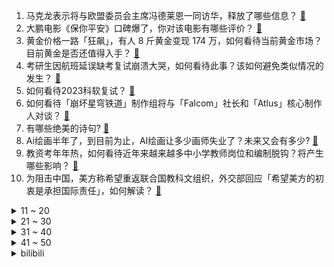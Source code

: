 1. 马克龙表示将与欧盟委员会主席冯德莱恩一同访华，释放了哪些信息？ [:link:](https://www.zhihu.com/question/591797303)
2. 大鹏电影《保你平安》口碑爆了，你对该电影有哪些评价？ [:link:](https://www.zhihu.com/question/588511248)
3. 黄金价格一路「狂飙」，有人 8 斤黄金变现 174 万，如何看待当前黄金市场？目前黄金是否还值得入手？ [:link:](https://www.zhihu.com/question/591762377)
4. 考研生因航班延误缺考复试崩溃大哭，如何看待此事？该如何避免类似情况的发生？ [:link:](https://www.zhihu.com/question/591772829)
5. 如何看待2023科软复试？ [:link:](https://www.zhihu.com/question/591614647)
6. 如何看待「崩坏星穹铁道」制作组将与「Falcom」社长和「Atlus」核心制作人对谈？ [:link:](https://www.zhihu.com/question/591723872)
7. 有哪些绝美的诗句? [:link:](https://www.zhihu.com/question/581344963)
8. Ai绘画半年了，到目前为止，AI绘画让多少画师失业了？未来又会有多少? [:link:](https://www.zhihu.com/question/583294094)
9. 教资考年年热，如何看待近年来越来越多中小学教师岗位和编制脱钩？将产生哪些影响？ [:link:](https://www.zhihu.com/question/590921536)
10. 为阻击中国，美方称希望重返联合国教科文组织，外交部回应「希望美方的初衷是承担国际责任」，如何解读？ [:link:](https://www.zhihu.com/question/591610695)
<details>
<summary>11 ~ 20</summary>

11. 男生上微积分课发现台下仅自己 1 人，教授仍讲得声情并茂，如何评价这一现象？ [:link:](https://www.zhihu.com/question/591772909)
12. 我国罐头出口「量价齐升」，2022 年出口额 474 亿元，被多国「疯抢」的中国罐头为啥这么火？ [:link:](https://www.zhihu.com/question/590921435)
13. 日向可以看清自己的穴位，那他们可不可以开八门? [:link:](https://www.zhihu.com/question/588372753)
14. 生物书为什么要说“人和动物…”，既然人也是动物，那这不算语义重复吗？ [:link:](https://www.zhihu.com/question/591732916)
15. MiniLED电视如何选？2023年有哪些MiniLED电视值得推荐？ [:link:](https://www.zhihu.com/question/588254744)
16. 如何看待华为发布会余承东表示「问界至今没有一辆自燃起火，某品牌天天烧，都通过手段弄下去了」？ [:link:](https://www.zhihu.com/question/591566504)
17. 美国「报复性」空袭后，驻叙美军基地再遭袭，十多枚火箭弹从天而降，哪些信息值得关注？ [:link:](https://www.zhihu.com/question/591777529)
18. 如何评价游戏《生化危机 4：重制版》? [:link:](https://www.zhihu.com/question/589271908)
19. 人生应该活成什么样子，该以什么样的方式活着？ [:link:](https://www.zhihu.com/question/290003248)
20. 编造黄谣与编造其它谣言在动机上有什么不同？造黄谣出于什么心理，是一种疾病吗？ [:link:](https://www.zhihu.com/question/591500010)
</details>
<details>
<summary>21 ~ 30</summary>

21. 三体人为什么不在罗辑睡觉的时候进攻？ [:link:](https://www.zhihu.com/question/323948234)
22. 如何看待小米 2022 年实现总收入 2800 亿元，经调整净利润 85 亿元？还有哪些信息值得关注？ [:link:](https://www.zhihu.com/question/591650808)
23. 有哪些让日常不爱吃零食的人也能一秒爱上的食品？ [:link:](https://www.zhihu.com/question/591140640)
24. 做什么菜最费油？ [:link:](https://www.zhihu.com/question/590678482)
25. 编造黄谣会给女性受害人造成什么伤害？女性因此而感到伤害的根源是什么？ [:link:](https://www.zhihu.com/question/591500081)
26. 2023 LPL 春季赛 JDG 2:0 UP 锁定常规赛第一，如何评价这场比赛？ [:link:](https://www.zhihu.com/question/591813692)
27. 《铃芽之旅》最后想表达的是什么？ [:link:](https://www.zhihu.com/question/591721809)
28. 下雨天的时候，走在路上你会想什么？ [:link:](https://www.zhihu.com/question/591565158)
29. 如何评价2023年3月在中国上映新海诚动画电影《铃芽之旅》？ [:link:](https://www.zhihu.com/question/590721516)
30. 泽连斯基表示乌克兰无力继续反攻，目前武器严重短缺，当下俄乌局势情况如何？ [:link:](https://www.zhihu.com/question/591892026)
</details>
<details>
<summary>31 ~ 40</summary>

31. 南联盟遭轰炸 24 周年，美大使称「塞民众强大到能放下怨恨」遭怒批，如何评价？当时轰炸造成哪些影响？ [:link:](https://www.zhihu.com/question/591814862)
32. 如何看待近期兴起的艺术电视，和普通电视有何不同？ [:link:](https://www.zhihu.com/question/591576557)
33. 2023 LCK 春季季后赛 T1 3:2 惊险击败 KT，如何评价这场比赛？ [:link:](https://www.zhihu.com/question/591818795)
34. 如何看待首届绿色回收节15天回收230万个旧快递包装？如何身体力行做一个环保主义者？ [:link:](https://www.zhihu.com/question/591621983)
35. 《英雄联盟》有没有同时完克四大钩子英雄的？ [:link:](https://www.zhihu.com/question/591390374)
36. 《互联网广告管理办法》于 5 月 1 日起施行，新增广告代言人的管辖规定等规范，如何解读这一条款？ [:link:](https://www.zhihu.com/question/591611572)
37. 为编程语言设计怎样的错误处理方式才是“好的”？ [:link:](https://www.zhihu.com/question/584713844)
38. 研究生复试时如何做自我介绍？ [:link:](https://www.zhihu.com/question/572589863)
39. 35岁开始创业到底晚不晚？ [:link:](https://www.zhihu.com/question/588668838)
40. 工作两年了，没有涨过工资要辞职吗？ [:link:](https://www.zhihu.com/question/581468769)
</details>
<details>
<summary>41 ~ 50</summary>

41. 电视剧《笑傲江湖》中岳不群的结局如此悲剧，是因为走了捷径吗？ [:link:](https://www.zhihu.com/question/591115266)
42. 硬拉到底练的什么？ [:link:](https://www.zhihu.com/question/590181931)
43. 《原神》低星的武器要强化吗？ [:link:](https://www.zhihu.com/question/552630570)
44. 动画《Clannad》放到今天真的是神作吗？ [:link:](https://www.zhihu.com/question/575037267)
45. 友谊赛：阿根廷 2:0 巴拿马，梅西任意球破门+生涯 800 球里程碑，如何评价本场比赛？ [:link:](https://www.zhihu.com/question/591568741)
46. 22-23 赛季 NBA 湖人 116:111 雷霆，浓眉哥 37+14，如何评价这场比赛？ [:link:](https://www.zhihu.com/question/591768193)
47. 电视剧《水浒传》中扈三娘为什么要答应嫁给王英？ [:link:](https://www.zhihu.com/question/590304709)
48. 除了玩手机，独处时可以做哪些事？ [:link:](https://www.zhihu.com/question/591438087)
49. 电视剧《他是谁》第 17 集拍得怎么样？有哪些值得关注的剧情点？ [:link:](https://www.zhihu.com/question/591632874)
50. 电视剧《狂飙》中的高启盛如此聪明，为什么会在囤货（小灵通）的问题上犯低级错误？ [:link:](https://www.zhihu.com/question/591138441)
</details><details>
<summary>bilibili</summary>

1. 狗是谁？（3） [:link:](//www.bilibili.com/video/BV1vN411K7e9)
2. 《上下五千年》带解析，建议逐帧观看～ [:link:](//www.bilibili.com/video/BV1Rc41157go)
3. 国风才是真顶流！那英马嘉祺神级翻唱《兰亭序》｜声生不息宝岛季 [:link:](//www.bilibili.com/video/BV1Zo4y1W7dS)
4. 现在小龙虾团购如此之便宜，便宜到你看完还想再吃吗？一分价钱一分货，便宜真的没好货！ [:link:](//www.bilibili.com/video/BV1Pc411L7Zh)
5. 当历史老师突然在课堂上打开了刺客信条... [:link:](//www.bilibili.com/video/BV1M84y137gb)
6. 评分7.5！惊喜or拉胯？新海诚新作铃芽之旅Day1影评！ [:link:](//www.bilibili.com/video/BV1HM411g79r)
7. 听说我们不害怕，密室员工掏出了电锯... [:link:](//www.bilibili.com/video/BV12M411u7AM)
8. 三年之约！极致还原！《铃芽之旅》真人版！ [:link:](//www.bilibili.com/video/BV1xk4y147oL)
9. 花3天做一碗面，居然只能卖10来块钱？ [:link:](//www.bilibili.com/video/BV1Rk4y1x7Vt)
10. 《小川同学是女生》 [:link:](//www.bilibili.com/video/BV17g4y1W75y)
<details>
<summary>11 ~ 20</summary>

11. 比亚迪998！这种车我再也不想开第二次！！ [:link:](//www.bilibili.com/video/BV1oV4y1X754)
12. 一块石头能弹300次？慢放120倍，三分钟学会打水漂！ [:link:](//www.bilibili.com/video/BV1px4y1A7E8)
13. 学生：这把高端局！ [:link:](//www.bilibili.com/video/BV1EL411D7eH)
14. 消防局如何点燃旧金山？【神奇组织05】 [:link:](//www.bilibili.com/video/BV1Ug4y1W7KB)
15. 当我第11次尝试rap [:link:](//www.bilibili.com/video/BV1Pv4y157TP)
16. 胖富豪带女同事在东北夜店花四位数找刺激，场面真是太狂野了！【还愿挑战ep20-夜未央disco】 [:link:](//www.bilibili.com/video/BV1k84y1u7Be)
17. 当我学会了女生穿搭，回不去了！ [:link:](//www.bilibili.com/video/BV1wc41177rK)
18. 大臣是铃芽的隐喻？《铃芽之旅》深度解读，新海诚的灾难哲学与人情温暖 [:link:](//www.bilibili.com/video/BV1Y84y137AC)
19. 【袁娅维×万物起舞】人间CD机袁娅维倾情献唱，如梦声线演绎女魃墓前尘今生 [:link:](//www.bilibili.com/video/BV1JM411p7H9)
20. 这人怎么把【Empty Love】弹得噼里啪啦的啊啊啊！打击乐吉他？ [:link:](//www.bilibili.com/video/BV16m4y1k7Zg)
</details>
<details>
<summary>21 ~ 30</summary>

21. 这次，你的硬币可以兑换成真的了！ [:link:](//www.bilibili.com/video/BV1EM4y1z7LZ)
22. 《崩坏：星穹铁道》前瞻特别节目 [:link:](//www.bilibili.com/video/BV1ms4y1S7Q4)
23. 我终于理解为什么有人不喜欢吃早餐了！ [:link:](//www.bilibili.com/video/BV1Lv4y157xw)
24. 深度|| 欧洲为何没有“分久必合”？秦始皇“三功”如何奠基今日中国？ [:link:](//www.bilibili.com/video/BV1tL411d7dP)
25. 职  校  历  险  记 [:link:](//www.bilibili.com/video/BV12g4y1x7mA)
26. 最快赚钱世界纪录：6分钟赚24421金币！只需快这半秒就足够了！ [:link:](//www.bilibili.com/video/BV1aY4y1Q7wv)
27. 几块破纸板能做出什么大片......卧槽？！？！ [:link:](//www.bilibili.com/video/BV1uo4y1x7zw)
28. 为了学会这段舞蹈，我自制了一个【艺术装置】 [:link:](//www.bilibili.com/video/BV1oX4y1d7NQ)
29. 奶爆新番！四月最值得期待的10部动画！快醒醒这次真的能看了！【泛式】 [:link:](//www.bilibili.com/video/BV1LN411K78D)
30. 我最爱吃粗茶淡饭，哈哈哈哈哈 [:link:](//www.bilibili.com/video/BV1tX4y1d7fa)
</details>
<details>
<summary>31 ~ 40</summary>

31. 【原神手书】活着，是为了让生命如花般绽放  迪希雅 x 迪娜泽黛 「Bloom」 [:link:](//www.bilibili.com/video/BV1Tx4y1A7Ch)
32. 真的有人吃这玩意吗？？？ [:link:](//www.bilibili.com/video/BV1ps4y1S7iP)
33. “好兄弟就要互帮互助！——不玩难受难受也玩” [:link:](//www.bilibili.com/video/BV1ah411G7sn)
34. 华晨宇X魏如萱X坏特《舞娘》声生不息·宝岛季 [:link:](//www.bilibili.com/video/BV17T411r7Dz)
35. 【4KHDR】老戴《生化危机4 重制版》【正式版】【无死亡】【硬核难度全流程攻略解说】 [:link:](//www.bilibili.com/video/BV1SV4y1Q7ie)
36. 省赛输了，摇一个 [:link:](//www.bilibili.com/video/BV1Dm4y1r7M2)
37. 【MrBeast精选】我请了一位刺客来追杀我 [:link:](//www.bilibili.com/video/BV1784y137sT)
38. 【鬼谷说】鲤形目：学好数理化，淡水称王霸 [:link:](//www.bilibili.com/video/BV1sx4y1A7ZD)
39. 《棕 熊 的 鲑 鱼 盛 宴》 [:link:](//www.bilibili.com/video/BV18M411g7Fx)
40. 【全网首发】球王归来！梅西800球全记录！还记得你是从哪一球入坑的吗~ [:link:](//www.bilibili.com/video/BV19Y4y1U7Vd)
</details>
<details>
<summary>41 ~ 50</summary>

41. 米山舞新动画来了！泽野弘之 x 秦基博 x 荒木哲郎buff叠满! [:link:](//www.bilibili.com/video/BV1Us4y1E79U)
42. 【原神】上热门 [:link:](//www.bilibili.com/video/BV1D24y1j73W)
43. “ 中 国 人 诱 捕 器 ” [:link:](//www.bilibili.com/video/BV1uL41197Pn)
44. 《 以 父 之 名 》 [:link:](//www.bilibili.com/video/BV1qY4y1D7oL)
45. 夏洛特新皮肤，主打的就是劈鬼！ [:link:](//www.bilibili.com/video/BV1ZN411N7LL)
46. 成为大四的特殊待遇 [:link:](//www.bilibili.com/video/BV1Sx4y1w7t5)
47. “世人将神推落泥潭，神决定还世人一池鲜花。”                              人生新体验，在淤泥池里拍照。 [:link:](//www.bilibili.com/video/BV1zL411r7RW)
48. “仅此127秒，新海诚中那些令人无法释怀的台词与画面“ [:link:](//www.bilibili.com/video/BV1oT411679Y)
49. 楼梯扶手上的“神庙逃亡” [:link:](//www.bilibili.com/video/BV1JY4y1Q7fz)
50. 【神里】⚡你能忍受王手的洗脑么⚡汪⚡ [:link:](//www.bilibili.com/video/BV1iX4y1d7oe)
</details>
<details>
<summary>51 ~ 60</summary>

51. 0元自制的猫咪好物，我求你别学了！ [:link:](//www.bilibili.com/video/BV1n84y137LC)
52. 【了不起的狐哥】告一段落……谢谢支持！ [:link:](//www.bilibili.com/video/BV19T411B77z)
53. 午夜现场！高速连环命案竟然全是出自小孩之手...... [:link:](//www.bilibili.com/video/BV1AM4y1z7XS)
54. 植物大战僵尸的真面貌？ [:link:](//www.bilibili.com/video/BV1hL411D7MU)
55. 欢迎收看我的武汉3天18顿（不踩雷版）🤤 [:link:](//www.bilibili.com/video/BV17o4y1s7SS)
56. 举手之劳成就你我他方便，拜拜的时候暖到我了， #内容过于真实 #骑士 #记录美好回忆 [:link:](//www.bilibili.com/video/BV1ok4y1x7rw)
57. 【嬴政/刘彻/李世民/武则天/赵匡胤/朱元璋】数风流【忘川风华录手游二周年主题曲】 [:link:](//www.bilibili.com/video/BV1Wg4y1W7jK)
58. 赎走这样的男花魁你愿意出多少 [:link:](//www.bilibili.com/video/BV1yk4y1x7fF)
59. 【原神/申鹤】⚡灵符化炼 霜傀万千 他日得道 三眼五显⚡ [:link:](//www.bilibili.com/video/BV1Qc41157Fq)
60. 一百三十五万粉感谢！！！ [:link:](//www.bilibili.com/video/BV1FY4y1S7p5)
</details>
<details>
<summary>61 ~ 70</summary>

61. 必胜客168自助,妹子一人来吃血赚还是血亏? [:link:](//www.bilibili.com/video/BV1RX4y1d7c6)
62. "如果你错过了这个Escape MV 真的会很可惜" [:link:](//www.bilibili.com/video/BV1SY4y1D7Jo)
63. 小狗想抱抱你 [:link:](//www.bilibili.com/video/BV1FT411z7F8)
64. 当我们在校园合唱节中唱你被骗了…… [:link:](//www.bilibili.com/video/BV1mv4y157NA)
65. 第22国环球骑行到达世界第2小国:摩纳哥 [:link:](//www.bilibili.com/video/BV13c411779c)
66. 这种油汪汪的烧烤，减肥一定要多吃！ [:link:](//www.bilibili.com/video/BV12m4y1k7nq)
67. 情侣千万不要玩的默契挑战！！！ [:link:](//www.bilibili.com/video/BV1gM4y1z7hd)
68. 【半佛】疯狂星期四都没塔斯汀汉堡疯狂 [:link:](//www.bilibili.com/video/BV15v4y157sy)
69. 烦死了！漫展一点都不好玩 [:link:](//www.bilibili.com/video/BV12X4y1d75S)
70. 我在全中国到处认爷爷？ [:link:](//www.bilibili.com/video/BV1PX4y1o742)
</details>
<details>
<summary>71 ~ 80</summary>

71. 关于我夸了土耳其人的老婆他，直接给我免单这件事 [:link:](//www.bilibili.com/video/BV1gc411L7fB)
72. 随机在清华抓一名学生体验他的运动强项！ [:link:](//www.bilibili.com/video/BV1Cg4y1W7NP)
73. 北京通州78元牛排面挑战，7分钟吃完奖金100元，能吃饱吗？ [:link:](//www.bilibili.com/video/BV1qL41197HT)
74. 高龄农村未婚青年回村Vlog,阴雨绵绵的三月，上山挖点野菜吃 [:link:](//www.bilibili.com/video/BV1uL4119711)
75. 【食录】猪油这么香，为什么吃的人却越来越少了？ [:link:](//www.bilibili.com/video/BV1Lv4y157WF)
76. 这里是！为我所统帅的战场！！！ [:link:](//www.bilibili.com/video/BV1EM411g7zu)
77. 灭火球到底好不好用？ [:link:](//www.bilibili.com/video/BV1tc41177TC)
78. 【起源行动】双人18级 [:link:](//www.bilibili.com/video/BV1BM411u7qB)
79. 剪视频的时候我真的被变态吐了 [:link:](//www.bilibili.com/video/BV1gc411L7Co)
80. 永生难忘的成语翻译，完美匹配中国教育的语文老师！ [:link:](//www.bilibili.com/video/BV1vM4y1B7Ee)
</details>
<details>
<summary>81 ~ 90</summary>

81. 下棋 逃脱的关键在于 有没有一个人在远方等你 [:link:](//www.bilibili.com/video/BV1EL411R7iq)
82. 这才是武打！看好了，峨眉山的猴子大战醉拳，功夫片不能在我们这一代断了层！ [:link:](//www.bilibili.com/video/BV1yk4y1t7XF)
83. “终于明白这电影凭啥封神了，这台词太真实讽刺了！” [:link:](//www.bilibili.com/video/BV1rX4y1d7Yz)
84. 今天爷爷给我看一件特殊的衣服 [:link:](//www.bilibili.com/video/BV1No4y1B78S)
85. 关羽3大终极技巧！史诗级加强！ [:link:](//www.bilibili.com/video/BV17g4y1s7Ws)
86. 上海.名厨本帮馆 厨子探店¥189 [:link:](//www.bilibili.com/video/BV1BM411u7uU)
87. 闹够了没（拔枪）【Theshy的奇妙冒险08】 [:link:](//www.bilibili.com/video/BV1Xk4y1x7fE)
88. 网恋有风险，奔现需谨慎 [:link:](//www.bilibili.com/video/BV1cM4y1z7D4)
89. 用亮剑来打开大学生活 [:link:](//www.bilibili.com/video/BV1Dx4y1w7gq)
90. 真好，我这种屌丝也性感一回 [:link:](//www.bilibili.com/video/BV17v4y157F3)
</details>
<details>
<summary>91 ~ 100</summary>

91. 绑架通风井里的小奶猫，战绩7:5，我方损失老板一人 [:link:](//www.bilibili.com/video/BV1FL411R7Jt)
92. 爸，有人找你…|隐士典狱长 [:link:](//www.bilibili.com/video/BV1dM411u7Wq)
93. 【俄语翻唱】不爱我就去死！ [:link:](//www.bilibili.com/video/BV1cN411K7bj)
94. 【巨石强森】惊喜新增二位家庭成员 [:link:](//www.bilibili.com/video/BV1C84y1w77G)
95. 变形金刚 新世纪塞伯战士 [离谱配音] [:link:](//www.bilibili.com/video/BV1uo4y1B75J)
96. 内娱艺人变形计，种地百天负债35万！走向逐渐离谱的《种地吧》第二期解说 [:link:](//www.bilibili.com/video/BV1kM4y1B7yo)
97. 我离婚了，终于有勇气来和大家说了 [:link:](//www.bilibili.com/video/BV1jb411o7Tt)
98. 现实中水和岩浆相碰，会发生什么？【失败版/非科普/娱乐视频】 [:link:](//www.bilibili.com/video/BV1th411G7HS)
99. 浅谈秦始皇陵兵马俑的最新考古发现：某些论文站不住脚了 [:link:](//www.bilibili.com/video/BV15M4y1z7PS)
100. 【刘谦魔术课】柯洁第二弹：秀策 VS 爱因斯坦 [:link:](//www.bilibili.com/video/BV1X84y137Lw)
</details></details>